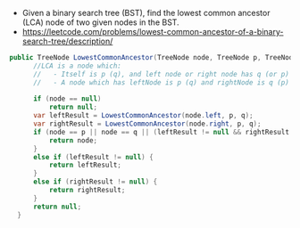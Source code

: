 - Given a binary search tree (BST), find the lowest common ancestor (LCA) node of two given nodes in the BST. <br/>
- https://leetcode.com/problems/lowest-common-ancestor-of-a-binary-search-tree/description/
```cs
public TreeNode LowestCommonAncestor(TreeNode node, TreeNode p, TreeNode q) {
      //LCA is a node which:  
      //   - Itself is p (q), and left node or right node has q (or p)
      //   - A node which has leftNode is p (q) and rightNode is q (p)
   
      if (node == null)
          return null; 
      var leftResult = LowestCommonAncestor(node.left, p, q); 
      var rightResult = LowestCommonAncestor(node.right, p, q); 
      if (node == p || node == q || (leftResult != null && rightResult != null)) {
          return node; 
      }
      else if (leftResult != null) {
          return leftResult;
      }
      else if (rightResult != null) {
          return rightResult;
      }
      return null;
  }
```
